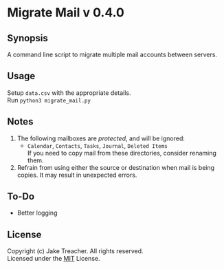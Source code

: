 # Migrate Mail v 0.4.0

## Synopsis

A command line script to migrate multiple mail accounts between servers.

## Usage
Setup `data.csv` with the appropriate details.  
Run `python3 migrate_mail.py`

## Notes
1. The following mailboxes are _protected_, and will be ignored:
    - `Calendar`, `Contacts`, `Tasks`, `Journal`, `Deleted Items`  
    If you need to copy mail from these directories, consider renaming them.
2. Refrain from using either the source or destination when mail is being copies. It may result in unexpected errors.

## To-Do
* Better logging

## License

Copyright (c) Jake Treacher. All rights reserved.  
Licensed under the [MIT](https://github.com/jaketreacher/migrate_mail/blob/master/LICENSE.txt) License.  
